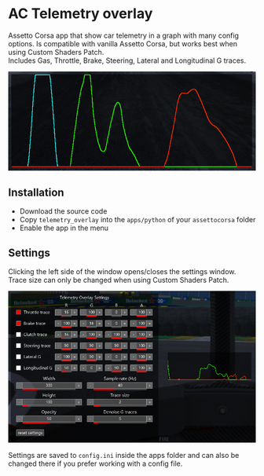 # AC Telemetry overlay

Assetto Corsa app that show car telemetry in a graph with many config options. Is compatible with vanilla Assetto Corsa, but works best when using Custom Shaders Patch.
<br>
Includes Gas, Throttle, Brake, Steering, Lateral and Longitudinal G traces.

![Overlay](./img/overlay.png)

## Installation

- Download the source code
- Copy `telemetry_overlay` into the `apps/python` of your `assettocorsa` folder
- Enable the app in the menu

## Settings

Clicking the left side of the window opens/closes the settings window.
<br>
Trace size can only be changed when using Custom Shaders Patch.

![Settings window](./img/settings-3.png)

Settings are saved to `config.ini` inside the apps folder and can also be changed there if you prefer working with a config file.
